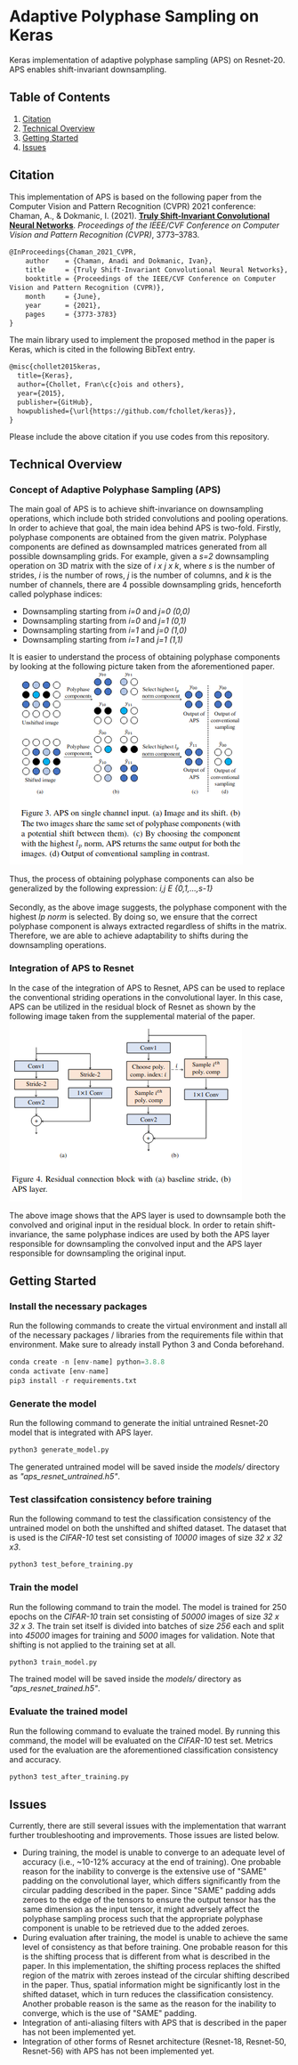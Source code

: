 # Adaptive Polyphase Sampling on Keras
Keras implementation of adaptive polyphase sampling (APS) on Resnet-20. APS enables shift-invariant downsampling.

## Table of Contents
1. [Citation](#citation)
2. [Technical Overview](#technical-overview)
3. [Getting Started](#getting-started)
4. [Issues](#issues)

## Citation
This implementation of APS is based on the following paper from the Computer Vision and Pattern Recognition (CVPR) 2021 conference: <br>
Chaman, A., & Dokmanic, I. (2021). [**Truly Shift-Invariant Convolutional Neural Networks**](https://openaccess.thecvf.com/content/CVPR2021/html/Chaman_Truly_Shift-Invariant_Convolutional_Neural_Networks_CVPR_2021_paper.html). *Proceedings of the IEEE/CVF Conference on Computer Vision and Pattern Recognition (CVPR)*, 3773–3783.
```BibText
@InProceedings{Chaman_2021_CVPR,
    author    = {Chaman, Anadi and Dokmanic, Ivan},
    title     = {Truly Shift-Invariant Convolutional Neural Networks},
    booktitle = {Proceedings of the IEEE/CVF Conference on Computer Vision and Pattern Recognition (CVPR)},
    month     = {June},
    year      = {2021},
    pages     = {3773-3783}
}
```
The main library used to implement the proposed method in the paper is Keras, which is cited in the following BibText entry.
```BibText
@misc{chollet2015keras,
  title={Keras},
  author={Chollet, Fran\c{c}ois and others},
  year={2015},
  publisher={GitHub},
  howpublished={\url{https://github.com/fchollet/keras}},
}
```
Please include the above citation if you use codes from this repository.

## Technical Overview
### Concept of Adaptive Polyphase Sampling (APS)
The main goal of APS is to achieve shift-invariance on downsampling operations, which include both strided convolutions and pooling operations.
In order to achieve that goal, the main idea behind APS is two-fold. Firstly, polyphase components are obtained from the given matrix. Polyphase components are defined as downsampled matrices generated from all possible downsampling grids. For example, given a *s=2* downsampling operation on 3D matrix with the size of *i x j x k*, where  *s* is the number of strides, *i* is the number of rows, *j* is the number of columns, and *k* is the number of channels, there are 4 possible downsampling grids, henceforth called polyphase indices:
- Downsampling starting from *i=0* and *j=0* *(0,0)*
- Downsampling starting from *i=0* and *j=1* *(0,1)*
- Downsampling starting from *i=1* and *j=0* *(1,0)*
- Downsampling starting from *i=1* and *j=1* *(1,1)*

It is easier to understand the process of obtaining polyphase components by looking at the following picture taken from the aforementioned paper. <br>
![Polyphase sampling](https://github.com/nicholausdy/Adaptive-Polyphase-Sampling-Keras/blob/main/images/Screenshot%20from%202022-07-26%2019-04-02.png)

Thus, the process of obtaining polyphase components can also be generalized by the following expression: *i,j E {0,1,...,s-1}* <br>
<br>
Secondly, as the above image suggests, the polyphase component with the highest *lp norm* is selected. By doing so, we ensure that the correct polyphase component is always extracted regardless of shifts in the matrix. Therefore, we are able to achieve adaptability to shifts during the downsampling operations.<br>

### Integration of APS to Resnet
In the case of the integration of APS to Resnet, APS can be used to replace the conventional striding operations in the convolutional layer. In this case, APS can be utilized in the residual block of Resnet as shown by the following image taken from the supplemental material of the paper. <br>
![Striding Resnet](https://github.com/nicholausdy/Adaptive-Polyphase-Sampling-Keras/blob/main/images/Screenshot%20from%202022-07-26%2019-27-33.png)

The above image shows that the APS layer is used to downsample both the convolved and original input in the residual block. In order to retain shift-invariance, the same polyphase indices are used by both the APS layer responsible for downsampling the convolved input and the APS layer responsible for downsampling the original input.

## Getting Started
### Install the necessary packages
Run the following commands to create the virtual environment and install all of the necessary packages / libraries from the requirements file within that environment. Make sure to already install Python 3 and Conda beforehand.
```python
conda create -n [env-name] python=3.8.8
conda activate [env-name]
pip3 install -r requirements.txt
```
### Generate the model
Run the following command to generate the initial untrained Resnet-20 model that is integrated with APS layer.
```python
python3 generate_model.py
```
The generated untrained model will be saved inside the *models/* directory as *"aps_resnet_untrained.h5"*.

### Test classifcation consistency before training
Run the following command to test the classification consistency of the untrained model on both the unshifted and shifted dataset. The dataset that is used is the *CIFAR-10* test set consisting of *10000* images of size *32 x 32 x3*. 
```python
python3 test_before_training.py
```

### Train the model
Run the following command to train the model. The model is trained for 250 epochs on the *CIFAR-10* train set consisting of *50000* images of size *32 x 32 x 3*. The train set itself is divided into batches of size *256* each and split into *45000* images for training and *5000* images for validation. Note that shifting is not applied to the training set at all.
```python
python3 train_model.py
```
The trained model will be saved inside the *models/* directory as *"aps_resnet_trained.h5"*.

### Evaluate the trained model
Run the following command to evaluate the trained model. By running this command, the model will be evaluated on the *CIFAR-10* test set. Metrics used for the evaluation are the aforementioned classification consistency and accuracy.
```python
python3 test_after_training.py
```
## Issues
Currently, there are still several issues with the implementation that warrant further troubleshooting and improvements. Those issues are listed below.
- During training, the model is unable to converge to an adequate level of accuracy (i.e., ~10-12% accuracy at the end of training). One probable reason for the inability to converge is the extensive use of "SAME" padding on the convolutional layer, which differs significantly from the circular padding described in the paper. Since "SAME" padding adds zeroes to the edge of the tensors to ensure the output tensor has the same dimension as the input tensor, it might adversely affect the polyphase sampling process such that the appropriate polyphase component is unable to be retrieved due to the added zeroes. 
- During evaluation after training, the model is unable to achieve the same level of consistency as that before training. One probable reason for this is the shifting process that is different from what is described in the paper. In this implementation, the shifting process replaces the shifted region of the matrix with zeroes instead of the circular shifting described in the paper. Thus, spatial information might be significantly lost in the shifted dataset, which in turn reduces the classification consistency. Another probable reason is the same as the reason for the inability to converge, which is the use of "SAME" padding.  
- Integration of anti-aliasing filters with APS that is described in the paper has not been implemented yet.
- Integration of other forms of Resnet architecture (Resnet-18, Resnet-50, Resnet-56) with APS has not been implemented yet.

